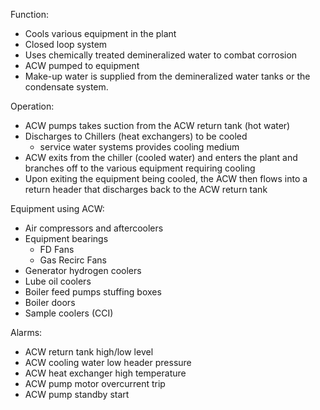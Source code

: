 Function:
-	Cools various equipment in the plant
-	Closed loop system
-	Uses chemically treated demineralized water to combat corrosion
-	ACW pumped to equipment
-	Make-up water is supplied from the demineralized water tanks or the condensate system.

Operation:
-	ACW pumps takes suction from the ACW return tank (hot water)
-	Discharges to Chillers (heat exchangers) to be cooled
	-	service water systems provides cooling medium
-	ACW exits from the chiller (cooled water) and enters the plant and branches off to the various equipment requiring cooling
-	Upon exiting the equipment being cooled, the ACW then flows into a return header that discharges back to the ACW return tank

Equipment using ACW:
-	Air compressors and aftercoolers
-	Equipment bearings
	-	FD Fans
	-	Gas Recirc Fans
-	Generator hydrogen coolers
-	Lube oil coolers
-	Boiler feed pumps stuffing boxes
-	Boiler doors
-	Sample coolers (CCI)

Alarms:
-	ACW return tank high/low level
-	ACW cooling water low header pressure
-	ACW heat exchanger high temperature
-	ACW pump motor overcurrent trip
-	ACW pump standby start